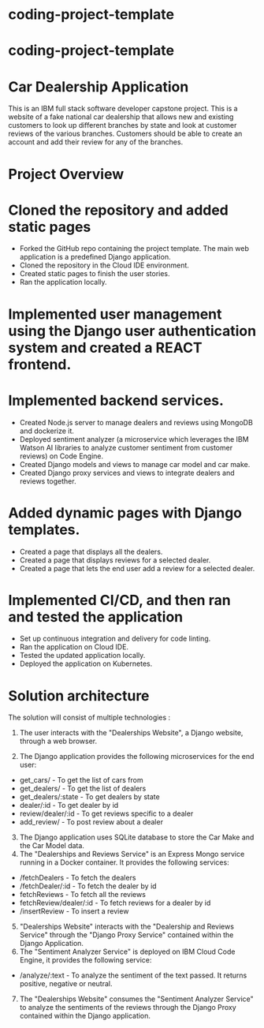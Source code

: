 # coding-project-template
# coding-project-template
# Car Dealership Application 

This is an IBM full stack software developer capstone project. This is a website of a fake national car dealership that allows new and existing customers to look up different branches by state and look at customer reviews of the various branches. Customers should be able to create an account and add their review for any of the branches.

# Project Overview

# Cloned the repository and added static pages
- Forked the GitHub repo containing the project template. The main web application is a predefined Django application.
- Cloned the repository in the Cloud IDE environment.
- Created static pages to finish the user stories.
- Ran the application locally.
# Implemented user management using the Django user authentication system and created a REACT frontend.
# Implemented backend services.
 - Created Node.js server to manage dealers and reviews using MongoDB and dockerize it.
 - Deployed sentiment analyzer (a microservice which leverages the IBM Watson AI libraries to analyze customer sentiment from customer reviews) on Code Engine.
 - Created Django models and views to manage car model and car make.
 - Created Django proxy services and views to integrate dealers and reviews together.
# Added dynamic pages with Django templates.
  - Created a page that displays all the dealers.
  - Created a page that displays reviews for a selected dealer.
  - Created a page that lets the end user add a review for a selected dealer.
# Implemented CI/CD, and then ran and tested the application
  - Set up continuous integration and delivery for code linting.
  - Ran the application on Cloud IDE.
  - Tested the updated application locally.
  - Deployed the application on Kubernetes.

    
# Solution architecture
The solution will consist of multiple technologies :

1) The user interacts with the "Dealerships Website", a Django website, through a web browser.

2) The Django application provides the following microservices for the end user:
  - get_cars/ - To get the list of cars from
  - get_dealers/ - To get the list of dealers
  - get_dealers/:state - To get dealers by state
  - dealer/:id - To get dealer by id
  - review/dealer/:id - To get reviews specific to a dealer
  - add_review/ - To post review about a dealer
3) The Django application uses SQLite database to store the Car Make and the Car Model data.
4) The "Dealerships and Reviews Service" is an Express Mongo service running in a Docker container. It provides the following services:
  - /fetchDealers - To fetch the dealers
  - /fetchDealer/:id - To fetch the dealer by id
  - fetchReviews - To fetch all the reviews
  - fetchReview/dealer/:id - To fetch reviews for a dealer by id
  - /insertReview - To insert a review
5) "Dealerships Website" interacts with the "Dealership and Reviews Service" through the "Django Proxy Service" contained within the Django Application.
6) The "Sentiment Analyzer Service" is deployed on IBM Cloud Code Engine, it provides the following service:
  - /analyze/:text - To analyze the sentiment of the text passed. It returns positive, negative or neutral.
7) The "Dealerships Website" consumes the "Sentiment Analyzer Service" to analyze the sentiments of the reviews through the Django Proxy contained within the Django application.